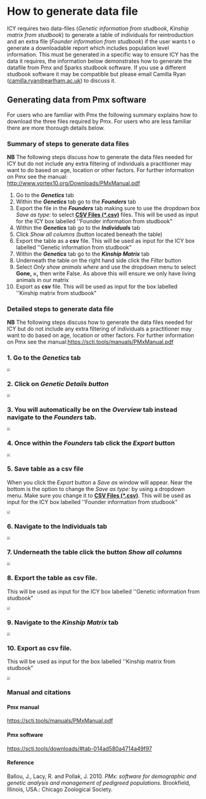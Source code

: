 # How to generate data file

ICY requires two data-files (*Genetic information from studbook*, *Kinship matrix from studbook*) to generate a table of individuals for reintroduction and an extra file (*Founder information from studbook*) if the user wants t o generate a downloadable report which includes population level information.  This must be generated in a specific way to ensure ICY has the data it requires, the information below demonstrates how to generate the datafile from Pmx and Sparks studbook software. If you use a different studbook software it may be compatible but please email Camilla Ryan (camilla.ryan@earlham.ac.uk) to discuss it.

## Generating data from Pmx software

For users who are familiar with Pmx the following summary explains how to download the three files required by Pmx. For users who are less familiar there are more thorough details below.

### Summary of steps to generate data files

**NB** The following steps discuss how to generate the data files needed for ICY but do not include any extra filtering of individuals a practitioner may want to do based on age, location or other factors. For further information on Pmx see the manual: http://www.vortex10.org/Downloads/PMxManual.pdf

1. Go to the ***Genetics*** tab
2. Within the ***Genetics*** tab go to the ***Founders*** tab 
3. Export the file in the ***Founders*** tab making sure to use the dropdown box *Save as type:* to select **<u>CSV Files (*.csv)</u>** files. This will be used as input for the ICY box labelled ''Founder information from studbook"
4. Within the ***Genetics*** tab go to the ***Individuals*** tab
5. Click *Show all columns* (button located beneath the table)
7. Export the table as a **csv** file. This will be used as input for the ICY box labelled ''Genetic information from studbook"
8. Within the ***Genetics*** tab go to the ***Kinship Matrix*** tab
9. Underneath the table on the right hand side click the *Filter* button
10. Select *Only show animals where* and use the dropdown menu to select **Gone, =,** then write False. As above this will ensure we only have living animals in our matrix 
11. Export as **csv** file. This will be used as input for the box labelled ''Kinship matrix from studbook"



### Detailed steps to generate data file

**NB** The following steps discuss how to generate the data files needed for ICY but do not include any extra filtering of individuals a practitioner may want to do based on age, location or other factors. For further information on Pmx see the manual:https://scti.tools/manuals/PMxManual.pdf

### 1. Go to the ***Genetics*** tab



<img src="../Images/Fig10.png" style="zoom:50%" />



### 2. Click on *Genetic Details button*

<img src="../Images/Fig11.png" style="zoom:50%" />



### 3. You will automatically be on the ***Overview*** tab instead navigate to the ***Founders*** tab.

<img src="../Images/Fig12.png" style="zoom:50%" />



### 4. Once within the ***Founders*** tab click the *Export* button

<img src="../Images/Fig13.png" style="zoom:50%" />



### 5. Save table as a csv file

When you click the *Export* button a *Save as* window will appear. Near the bottom is the option to change the *Save as type:* by using a dropdown menu. Make sure you change it to <u>**CSV Files (*.csv)**</u>. This will be used as input for the ICY box labelled ''Founder information from studbook"

<img src="../Images/Fig14.png" style="zoom:50%" />



### 6. Navigate to the **Individuals** tab

<img src="../Images/Fig15.png" style="zoom:50%" />



### 7. Underneath the table click the button *Show all columns*

<img src="../Images/Fig16.png" style="zoom:50%" />





### 8. Export the table as **csv** file. 

This will be used as input for the ICY box labelled  ''Genetic information from studbook"

<img src="../Images/Fig23.png" style="zoom:50%" />



### 9. Navigate to the ***Kinship Matrix*** tab

<img src="../Images/Fig19.png" style="zoom:50%" />



### 10. Export as **csv** file. 

This will be used as input for the box labelled ''Kinship matrix from studbook"



<img src="../Images/Fig22.png" style="zoom:50%" />



### Manual and citations

#### Pmx manual

https://scti.tools/manuals/PMxManual.pdf

#### Pmx software

https://scti.tools/downloads/#tab-014ad580a4714a49f97

#### Reference

Ballou, J., Lacy, R. and Pollak, J. 2010. *PMx: software for demographic and genetic analysis and management of pedigreed populations*. Brookfield, Illinois, USA.: Chicago Zoological Society.